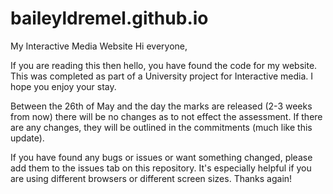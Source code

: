 # baileyldremel.github.io
My Interactive Media Website
Hi everyone,

If you are reading this then hello, you have found the code for my website. This was completed as part of a University project for Interactive media.
I hope you enjoy your stay.

Between the 26th of May and the day the marks are released (2-3 weeks from now) there will be no changes as to not effect the assessment. If there are any changes, they will be outlined in the commitments (much like this update).

If you have found any bugs or issues or want something changed, please add them to the issues tab on this repository. It's especially helpful if you are using different browsers or different screen sizes.
Thanks again!
